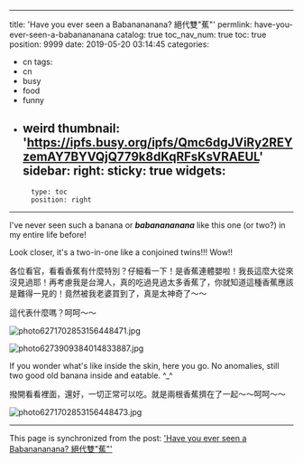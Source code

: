 
---
title: 'Have you ever seen a Babanananana? 絕代雙"蕉"'
permlink: have-you-ever-seen-a-babanananana
catalog: true
toc_nav_num: true
toc: true
position: 9999
date: 2019-05-20 03:14:45
categories:
- cn
tags:
- cn
- busy
- food
- funny
- weird
thumbnail: 'https://ipfs.busy.org/ipfs/Qmc6dgJViRy2REYzemAY7BYVQjQ779k8dKqRFsKsVRAEUL'
sidebar:
    right:
        sticky: true
widgets:
    -
        type: toc
        position: right
---


I've never seen such a banana or ***babanananana*** like this one (or two?) in my entire life before!

Look closer, it's a two-in-one like a conjoined twins!!! Wow!!

各位看官，看看香蕉有什麼特別？仔細看一下！是香蕉連體嬰啦！我長這麼大從來沒見過耶！再考慮我是台灣人，真的吃過見過太多香蕉了，你就知道這種香蕉應該是難得一見的！竟然被我老婆買到了，真是太神奇了～～

這代表什麼嗎？呵呵～～ 

![photo6271702853156448471.jpg](https://ipfs.busy.org/ipfs/Qmc6dgJViRy2REYzemAY7BYVQjQ779k8dKqRFsKsVRAEUL)

![photo6273909384014833887.jpg](https://ipfs.busy.org/ipfs/QmRYcNBaJ33ZXVMahF7kNWbac361rdaJsYHZQTW2VG3822)

If you wonder what's like inside the skin, here you go. No anomalies, still two good old banana inside and eatable. ^_^ 

撥開看看裡面，還好，一切正常可以吃。就是兩根香蕉擠在了一起～～呵呵～～  

![photo6271702853156448473.jpg](https://ipfs.busy.org/ipfs/QmbSq5pWQRbrFKb9bYseJDMgBBDZqNWqCTCiefY2yD7NGV)


- - -

This page is synchronized from the post: ['Have you ever seen a Babanananana? 絕代雙"蕉"'](https://steemit.com/@deanliu/have-you-ever-seen-a-babanananana)
